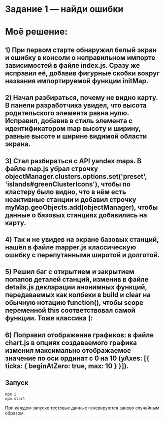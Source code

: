 # Задание 1 — найди ошибки

# Moё решение:

## 1) При первом старте обнаружил белый экран и ошибку в консоли о неправильном импорте зависимостей в файле index.js. Сразу же исправил её, добавив фигурные скобки вокруг названия импортируемой функции initMap.

## 2) Начал разбираться, почему не видно карту. В панели разработчика увидел, что высота родительского элемента равна нулю. Исправил, добавив в стиль элемента с идентификатором map высоту и ширину, равные высоте и ширине видимой области экрана.

## 3) Стал разбираться с API yandex maps. В файле map.js убрал строчку objectManager.clusters.options.set('preset', 'islands#greenClusterIcons'), чтобы по кластеру было видно, что в нём есть неактивные станции и добавил строчку myMap.geoObjects.add(objectManager), чтобы данные о базовых станциях добавились на карту.

## 4) Так и не увидев на экране базовых станций, нашёл в файле mapper.js классическую ошибку с перепутанными широтой и долготой.

## 5) Решил баг с открытием и закрытием попапов деталей станций, изменив в файле details.js декларации анонимных функций, передаваемых как колбеки в build и clear на обычную нотацию function(), чтобы scope переменной this соответствовал самой функции. Тоже классика (:

## 6) Поправил отображение графиков: в файле chart.js в опциях создаваемого графика изменил максимально отображаемое значение по оси ординат с 0 на 10 (yAxes: [{ ticks: { beginAtZero: true, max: 10 } }]).

## Запуск

```
npm i
npm start
```

При каждом запуске тестовые данные генерируются заново случайным образом.
